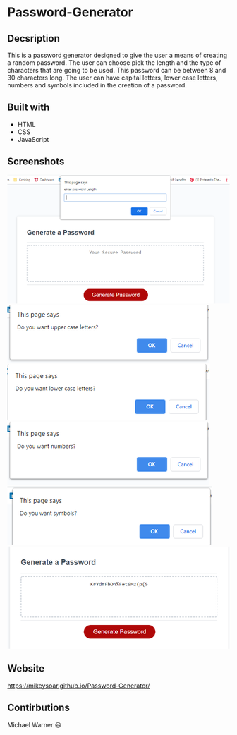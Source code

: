 # Password-Generator

## Decsription

This is a password generator desiqned to give the user a means of creating a random password. The user can choose pick the length and the type of characters that are going to be used. This password can be between 8 and 30 characters long. The user can have capital letters, lower case letters, numbers and symbols included in the creation of a password.

## Built with

- HTML
- CSS
- JavaScript

## Screenshots
![password 1](https://github.com/mikeysoar/Password-Generator/blob/main/assets/images/password%201.PNG)
![password 2](https://github.com/mikeysoar/Password-Generator/blob/main/assets/images/password%202.PNG)
![password 3](https://github.com/mikeysoar/Password-Generator/blob/main/assets/images/password%203.PNG)
![password 4](https://github.com/mikeysoar/Password-Generator/blob/main/assets/images/password%204.PNG)
![password 5](https://github.com/mikeysoar/Password-Generator/blob/main/assets/images/password%205.PNG)
![password 6](https://github.com/mikeysoar/Password-Generator/blob/main/assets/images/password%206.PNG)


## Website
https://mikeysoar.github.io/Password-Generator/

## Contirbutions

Michael Warner :smiley:
